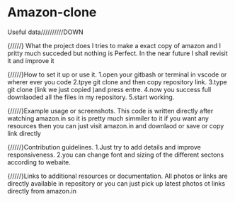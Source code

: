 # Amazon-clone

Useful data//////////DOWN

{/////}     What the project does
I tries to make a exact copy of amazon and I pritty much succeded but nothing is Perfect. In the near future I shall revisit it and improve it


{/////}How to set it up or use it.
1.open your gitbash or terminal in vscode or wherer ever you code 
2.tpye git clone and then copy repository link.
3.type git clone (link we just copied )and press entre.
4.now you success full downlaoded all the files in my repository.
5.start working.


{/////}Example usage or screenshots.
This code is written directly after watching amazon.in so it is pretty much simmiler to it if you want any
resources then you can just visit amazon.in and downlaod or save or copy link directly



{/////}Contribution guidelines.
1.Just try to add details and improve responsiveness.
2.you can change font and sizing of the different sectons according to webaite.


{/////}Links to additional resources or documentation.
All photos or links are directly available in repository or you can just pick up latest photos ot links directly from amazon.in
